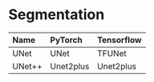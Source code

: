 # Segmentation

| Name    | PyTorch   | Tensorflow |
|:--------|:----------|------------|
| UNet    | UNet      | TFUNet     |
| UNet++  | Unet2plus | Unet2plus  |  
